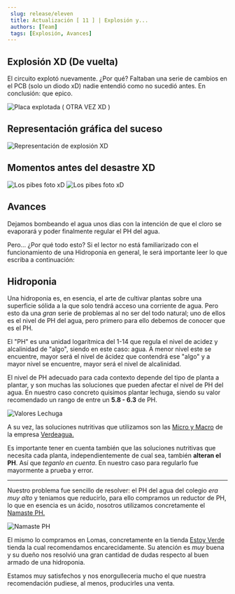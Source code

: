 ```yaml
---
 slug: release/eleven
 title: Actualización [ 11 ] | Explosión y...
 authors: [Team]
 tags: [Explosión, Avances]
---
```


## Explosión XD (De vuelta)

El circuito explotó nuevamente. ¿Por qué? Faltaban una serie de cambios en el PCB (solo un diodo xD) nadie entendió como no sucedió antes. En conclusión: que epico.

![Placa explotada ( OTRA VEZ XD )](../Ref/PLACA_EXPLOSIVA_DOS.jpeg)
## Representación gráfica del suceso
![Representación de explosión XD](../Ref/PLACA_EXPLOSIVA_EDIT.jpeg)

## Momentos antes del desastre XD

![Los pibes foto xD](../Ref//Foto_piola_dos.jpeg)
![Los pibes foto xD](../Ref//Foto_piola_tres.jpeg)


## Avances

Dejamos bombeando el agua unos dias con la intención de que el cloro se evaporará y poder finalmente regular el PH del agua. 

Pero... ¿Por qué todo esto? Si el lector no está familiarizado con el funcionamiento de una Hidroponia en general, le será importante leer lo que escriba a continuación:

## Hidroponia

Una hidroponia es, en esencia, el arte de cultivar plantas sobre una superficie sólida a la que solo tendrá acceso una corriente de agua. Pero esto da una *gran* serie de problemas al no ser del todo natural; uno de ellos es el nivel de PH del agua, pero primero para ello debemos de conocer que es el PH.

El "PH" es una unidad logarítmica del 1-14 que regula el nivel de acidez y alcalinidad de "algo", siendo en este caso: agua. A menor nivel este se encuentre, mayor será el nivel de ácidez que contendrá ese "algo" y a mayor nivel se encuentre, mayor será el nivel de alcalinidad.

El nivel de PH adecuado para cada contexto depende del tipo de planta a plantar, y son muchas las soluciones que pueden afectar el nivel de PH del agua. En nuestro caso concreto quisimos plantar lechuga, siendo su valor recomendado un rango de entre un **5.8 - 6.3** de PH. 

![Valores Lechuga](../Ref/Lechuga.jpeg)

A su vez, las soluciones nutritivas que utilizamos son las [Micro y Macro](https://www.verdeagua.com.ar/productos/kit-nutrientes-hidroponia-verdeagua-macro-y-micro/) de la empresa [Verdeagua.](https://www.verdeagua.com.ar/)

Es importante tener en cuenta también que las soluciones nutritivas que necesita cada planta, independientemente de cual sea, también **alteran el PH**. Así que *teganlo en cuenta*. En nuestro caso para regularlo fue mayormente a prueba y error.

---

Nuestro problema fue sencillo de resolver: el PH del agua del colegio *era muy alto* y teniamos que reducirlo, para ello compramos un reductor de PH, lo que en esencia es un ácido, nosotros utilizamos concretamente el [Namaste PH.](https://www.estoyverde.com.ar/fertilizantes/namaste-ph-100-ml.)

![Namaste PH](../Ref/Namaste.png)

El mismo lo compramos en Lomas, concretamente en la tienda [Estoy Verde](https://www.estoyverde.com.ar/) tienda la cual recomendamos encarecidamente. Su atención es *muy* buena y su dueño nos resolvió una gran cantidad de dudas respecto al buen armado de una hidroponia. 

Estamos muy satisfechos y nos enorgulleceria mucho el que nuestra recomendación pudiese, al menos, producirles una venta.

